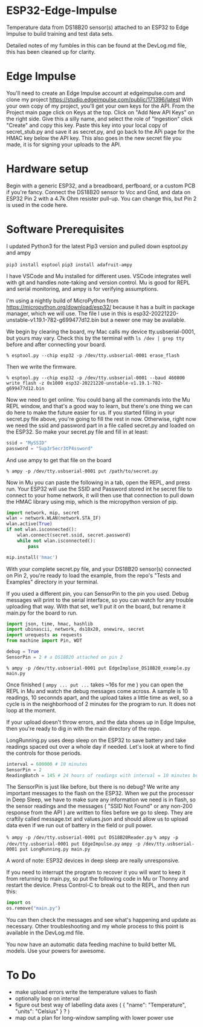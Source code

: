 # ESP32-Edge-Impulse

Temperature data from DS18B20 sensor(s) attached to an ESP32 to Edge Impulse to build training and test data sets. 

Detailed notes of my fumbles in this can be found at the DevLog.md file, this has been cleaned up for clarity.

# Edge Impulse

You'll need to create an Edge Impulse account at edgeimpulse.com and clone my project https://studio.edgeimpulse.com/public/171396/latest 
With your own copy of my project, you'll get your own keys for the API. From the Project main page click on Keys at the top. Click on "Add New API Keys" on the right side. Give this a silly name, and select the role of "Ingestion" click "Create" and copy this key. Paste this key into your local copy of secret_stub.py and save it as secret.py, and go back to the APi page for the HMAC key below the API key. This also goes in the new secret file you made, it is for signing your uploads to the API.

# Hardware setup

Begin with a generic ESP32, and a breadboard, perfboard, or a custom PCB if you're fancy. Connect the DS18B20 sensor to Vcc and Gnd, and data on ESP32 Pin 2 with a 4.7k Ohm resister pull-up. You can change this, but Pin 2 is used in the code here.

# Software Prerequisites 

I updated Python3 for the latest Pip3 version and pulled down esptool.py and ampy

`pip3 install esptool`
`pip3 install adafruit-ampy`

I have VSCode and Mu installed for different uses. VSCode integrates well with git and handles note-taking and version control. Mu is good for REPL and serial monitoring, and ampy is for verifying assumptions. 

I'm using a nightly build of MicroPython from https://micropython.org/download/esp32/ because it has a built in package manager, which we will use. The file I use in this is esp32-20221220-unstable-v1.19.1-782-g699477d12.bin but a newer one may be available. 

We begin by clearing the board, my Mac calls my device tty.usbserial-0001, but yours may vary. Check this by the terminal with `ls /dev | grep tty` before and after connecting your board.

`% esptool.py --chip esp32 -p /dev/tty.usbserial-0001 erase_flash`

Then we write the firmware.

`% esptool.py --chip esp32 -p /dev/tty.usbserial-0001 --baud 460800 write_flash -z 0x1000 esp32-20221220-unstable-v1.19.1-782-g699477d12.bin`

Now we need to get online. You could bang all the commands into the Mu REPL window, and that's a good way to learn, but there's one thing we can do here to make the future easier for us. If you started filling in your secret.py file above, you're going to fill the rest in now. Otherwise, right now we need the ssid and password part in a file called secret.py and loaded on the ESP32. So make your secret.py file and fill in at least:

```python
ssid = "MySSID"
password = "Sup3r5ecr3tP4ssword"
```

And use ampy to get that file on the board

`% ampy -p /dev/tty.usbserial-0001 put /path/to/secret.py`

Now in Mu you can paste the following in a tab, open the REPL, and press run. Your ESP32 will use the SSID and Password stored int he secret file to connect to your home network, it will then use that connection to pull down the HMAC library using mip, which is the micropython version of pip.

```python
import network, mip, secret
wlan = network.WLAN(network.STA_IF)
wlan.active(True)
if not wlan.isconnected():
    wlan.connect(secret.ssid, secret.password)
    while not wlan.isconnected():
        pass

mip.install('hmac')
```
With your complete secret.py file, and your DS18B20 sensor(s) connected on Pin 2, you're ready to load the example, from the repo's "Tests and Examples"  directory in your terminal.

If you used a different pin, you can SensorPin to the pin you used. Debug messages will print to the serial interface, so you can watch for any trouble uploading that way. With that set, we'll put it on the board, but rename it main.py for the board to run.

```python
import json, time, hmac, hashlib
import ubinascii, network, ds18x20, onewire, secret
import urequests as requests
from machine import Pin, WDT

debug = True
SensorPin = 2 # a DS18B20 attached on pin 2
```


`% ampy -p /dev/tty.usbserial-0001 put EdgeImpluse_DS18B20_example.py main.py`

Once finished ( `ampy ... put ...` takes ~16s for me ) you can open the REPL in Mu and watch the debug messages come across. A sample is 10 readings, 10 seconnds apart, and the upload takes a little time as well, so a cycle is in the neighborhood of 2 minutes for the program to run. It does not loop at the moment.

If your upload doesn't throw errors, and the data shows up in Edge Impulse, then you're ready to dig in with the main directory of the repo.

LongRunning.py uses deep sleep on the ESP32 to save battery and take readings spaced out over a whole day if needed. Let's look at where to find the controls for those periods.

```python
interval = 600000 # 10 minutes
SensorPin = 2
ReadingBatch = 145 # 24 hours of readings with interval = 10 minutes being 144
```

The SensorPin is just like before, but there is no debug? We write any important messages to the flash on the ESP32. When we put the processor in Deep Sleep, we have to make sure any information we need is in flash, so the sensor readings and the messages ( "SSID Not Found" or any non-200 response from the API ) are written to files before we go to sleep. They are craftily called message.txt and values.json and should allow us to upload data even if we run out of battery in the field or pull power.

`% ampy -p /dev/tty.usbserial-0001 put DS18B20Reader.py`
`% ampy -p /dev/tty.usbserial-0001 put EdgeImpulse.py`
`ampy -p /dev/tty.usbserial-0001 put LongRunning.py main.py`

A word of note: ESP32 devices in deep sleep are really unresponsive.

If you need to interrupt the program to recover it you will want to keep it from returning to main.py, so put the following code in Mu or Thonny and restart the device. Press Control-C to break out to the REPL, and then run this:

```python
import os
os.remove("main.py")
```

You can then check the messages and see what's happening and update as necessary. Other troubleshooting and my whole process to this point is available in the DevLog.md file.

You now have an automatic data feeding machine to build better ML models. Use your powers for awesome.

# To Do

- make upload errors write the temperature values to flash
- optionally loop on interval
- figure out best way of labelling data axes ( { "name": "Temperature", "units": "Celsius" } ? )
- map out a plan for long-window sampling with lower power use